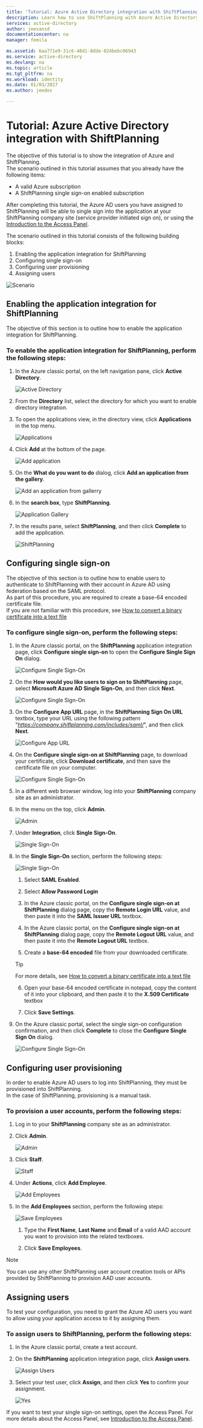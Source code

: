 ```yaml
---
title: 'Tutorial: Azure Active Directory integration with ShiftPlanning | Microsoft Docs'
description: Learn how to use ShiftPlanning with Azure Active Directory to enable single sign-on, automated provisioning, and more!
services: active-directory
author: jeevansd
documentationcenter: na
manager: femila

ms.assetid: 6aa771e9-31c6-48d1-8dde-024bebc06943
ms.service: active-directory
ms.devlang: na
ms.topic: article
ms.tgt_pltfrm: na
ms.workload: identity
ms.date: 01/03/2017
ms.author: jeedes

---
```

# Tutorial: Azure Active Directory integration with ShiftPlanning
The objective of this tutorial is to show the integration of Azure and ShiftPlanning.  
The scenario outlined in this tutorial assumes that you already have the following items:

* A valid Azure subscription
* A ShiftPlanning single sign-on enabled subscription

After completing this tutorial, the Azure AD users you have assigned to ShiftPlanning will be able to single sign into the application at your ShiftPlanning company site (service provider initiated sign on), or using the [Introduction to the Access Panel](active-directory-saas-access-panel-introduction.md).

The scenario outlined in this tutorial consists of the following building blocks:

1. Enabling the application integration for ShiftPlanning
2. Configuring single sign-on
3. Configuring user provisioning
4. Assigning users

![Scenario](./media/active-directory-saas-shiftplanning-tutorial/IC786612.png "Scenario")

## Enabling the application integration for ShiftPlanning
The objective of this section is to outline how to enable the application integration for ShiftPlanning.

### To enable the application integration for ShiftPlanning, perform the following steps:
1. In the Azure classic portal, on the left navigation pane, click **Active Directory**.
   
    ![Active Directory](./media/active-directory-saas-shiftplanning-tutorial/IC700993.png "Active Directory")

2. From the **Directory** list, select the directory for which you want to enable directory integration.

3. To open the applications view, in the directory view, click **Applications** in the top menu.
   
    ![Applications](./media/active-directory-saas-shiftplanning-tutorial/IC700994.png "Applications")

4. Click **Add** at the bottom of the page.
   
    ![Add application](./media/active-directory-saas-shiftplanning-tutorial/IC749321.png "Add application")

5. On the **What do you want to do** dialog, click **Add an application from the gallery**.
   
    ![Add an application from gallerry](./media/active-directory-saas-shiftplanning-tutorial/IC749322.png "Add an application from gallerry")

6. In the **search box**, type **ShiftPlanning**.
   
    ![Application Gallery](./media/active-directory-saas-shiftplanning-tutorial/IC786613.png "Application Gallery")

7. In the results pane, select **ShiftPlanning**, and then click **Complete** to add the application.
   
    ![ShiftPlanning](./media/active-directory-saas-shiftplanning-tutorial/IC786614.png "ShiftPlanning")
   
## Configuring single sign-on

The objective of this section is to outline how to enable users to authenticate to ShiftPlanning with their account in Azure AD using federation based on the SAML protocol.  
As part of this procedure, you are required to create a base-64 encoded certificate file.  
If you are not familiar with this procedure, see [How to convert a binary certificate into a text file](http://youtu.be/PlgrzUZ-Y1o)

### To configure single sign-on, perform the following steps:
1. In the Azure classic portal, on the **ShiftPlanning** application integration page, click **Configure single sign-on** to open the **Configure Single Sign On** dialog.
   
    ![Configure Single Sign-On](./media/active-directory-saas-shiftplanning-tutorial/IC786615.png "Configure Single Sign-On")

2. On the **How would you like users to sign on to ShiftPlanning** page, select **Microsoft Azure AD Single Sign-On**, and then click **Next**.
   
    ![Configure Single Sign-On](./media/active-directory-saas-shiftplanning-tutorial/IC786616.png "Configure Single Sign-On")

3. On the **Configure App URL** page, in the **ShiftPlanning Sign On URL** textbox, type your URL using the following pattern "*https://company.shiftplanning.com/includes/saml/*", and then click **Next**.
   
    ![Configure App URL](./media/active-directory-saas-shiftplanning-tutorial/IC786617.png "Configure App URL")

4. On the **Configure single sign-on at ShiftPlanning** page, to download your certificate, click **Download certificate**, and then save the certificate file on your computer.
   
    ![Configure Single Sign-On](./media/active-directory-saas-shiftplanning-tutorial/IC786618.png "Configure Single Sign-On")

5. In a different web browser window, log into your **ShiftPlanning** company site as an administrator.
6. In the menu on the top, click **Admin**.
   
    ![Admin](./media/active-directory-saas-shiftplanning-tutorial/IC786619.png "Admin")

7. Under **Integration**, click **Single Sign-On**.
   
    ![Single Sign-On](./media/active-directory-saas-shiftplanning-tutorial/IC786620.png "Single Sign-On")

8. In the **Single Sign-On** section, perform the following steps:
   
    ![Single Sign-On](./media/active-directory-saas-shiftplanning-tutorial/IC786905.png "Single Sign-On")
   
    1. Select **SAML Enabled**.

    2. Select **Allow Password Login**

    3. In the Azure classic portal, on the **Configure single sign-on at ShiftPlanning** dialog page, copy the **Remote Login URL** value, and then paste it into the **SAML Issuer URL** textbox.

    4. In the Azure classic portal, on the **Configure single sign-on at ShiftPlanning** dialog page, copy the **Remote Logout URL** value, and then paste it into the **Remote Logout URL** textbox.

    5. Create a **base-64 encoded** file from your downloaded certificate.  
       
    > [!TIP]
    > For more details, see [How to convert a binary certificate into a text file](http://youtu.be/PlgrzUZ-Y1o)
    > 
    > 

    6. Open your base-64 encoded certificate in notepad, copy the content of it into your clipboard, and then paste it to the **X.509 Certificate** textbox

    7. Click **Save Settings**.

9. On the Azure classic portal, select the single sign-on configuration confirmation, and then click **Complete** to close the **Configure Single Sign On** dialog.
   
    ![Configure Single Sign-On](./media/active-directory-saas-shiftplanning-tutorial/IC786621.png "Configure Single Sign-On")
   
## Configuring user provisioning

In order to enable Azure AD users to log into ShiftPlanning, they must be provisioned into ShiftPlanning.  
In the case of ShiftPlanning, provisioning is a manual task.

### To provision a user accounts, perform the following steps:
1. Log in to your **ShiftPlanning** company site as an administrator.

2. Click **Admin**.
   
    ![Admin](./media/active-directory-saas-shiftplanning-tutorial/IC786619.png "Admin")

3. Click **Staff**.
   
    ![Staff](./media/active-directory-saas-shiftplanning-tutorial/IC786623.png "Staff")

4. Under **Actions**, click **Add Employee**.
   
    ![Add Employees](./media/active-directory-saas-shiftplanning-tutorial/IC786624.png "Add Employees")

5. In the **Add Employees** section, perform the following steps:
   
    ![Save Employees](./media/active-directory-saas-shiftplanning-tutorial/IC786625.png "Save Employees")
   
    1. Type the **First Name**, **Last Name** and **Email** of a valid AAD account you want to provision into the related textboxes.

    2. Click **Save Employees**.

> [!NOTE]
> You can use any other ShiftPlanning user account creation tools or APIs provided by ShiftPlanning to provision AAD user accounts.
> 
> 

## Assigning users
To test your configuration, you need to grant the Azure AD users you want to allow using your application access to it by assigning them.

### To assign users to ShiftPlanning, perform the following steps:
1. In the Azure classic portal, create a test account.

2. On the **ShiftPlanning** application integration page, click **Assign users**.
   
    ![Assign Users](./media/active-directory-saas-shiftplanning-tutorial/IC786626.png "Assign Users")

3. Select your test user, click **Assign**, and then click **Yes** to confirm your assignment.
   
    ![Yes](./media/active-directory-saas-shiftplanning-tutorial/IC767830.png "Yes")
 
If you want to test your single sign-on settings, open the Access Panel. For more details about the Access Panel, see [Introduction to the Access Panel](active-directory-saas-access-panel-introduction.md).

